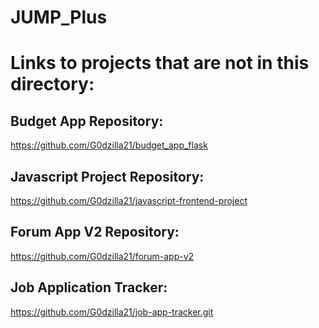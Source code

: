 # JUMP_Plus

# Links to projects that are not in this directory:

## Budget App Repository:
https://github.com/G0dzilla21/budget_app_flask

## Javascript Project Repository:
https://github.com/G0dzilla21/javascript-frontend-project

## Forum App V2 Repository:
https://github.com/G0dzilla21/forum-app-v2

## Job Application Tracker:
https://github.com/G0dzilla21/job-app-tracker.git
